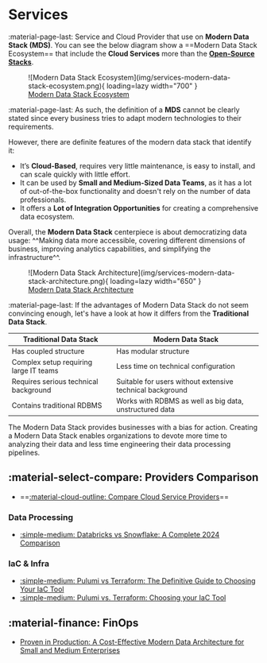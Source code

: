 # Services

:material-page-last: Service and Cloud Provider that use on **Modern Data Stack (MDS)**.
You can see the below diagram show a ==Modern Data Stack Ecosystem== that include
the **Cloud Services** more than the [**Open-Source Stacks**](../tools/index.md).

<figure markdown="span">
  ![Modern Data Stack Ecosystem](img/services-modern-data-stack-ecosystem.png){ loading=lazy width="700" }
  <figcaption><a href="https://atlan.com/modern-data-stack-101/">Modern Data Stack Ecosystem</a></figcaption>
</figure>

:material-page-last: As such, the definition of a **MDS** cannot be clearly stated
since every business tries to adapt modern technologies to their requirements.

However, there are definite features of the modern data stack that identify it:

- It’s **Cloud-Based**, requires very little maintenance, is easy to install,
  and can scale quickly with little effort.
- It can be used by **Small and Medium-Sized Data Teams**, as it has a lot of
  out-of-the-box functionality and doesn't rely on the number of data professionals.
- It offers a **Lot of Integration Opportunities** for creating a comprehensive
  data ecosystem.

Overall, the **Modern Data Stack** centerpiece is about democratizing data usage:
^^Making data more accessible, covering different dimensions of business, improving
analytics capabilities, and simplifying the infrastructure^^.

<figure markdown="span">
  ![Modern Data Stack Architecture](img/services-modern-data-stack-architecture.png){ loading=lazy width="650" }
  <figcaption><a href="https://blog.skyvia.com/modern-data-stack/">Modern Data Stack Architecture</a></figcaption>
</figure>

:material-page-last: If the advantages of Modern Data Stack do not seem convincing
enough, let's have a look at how it differs from the **Traditional Data Stack**.

| **Traditional Data Stack**             | **Modern Data Stack**                                     |
|----------------------------------------|-----------------------------------------------------------|
| Has coupled structure                  | Has modular structure                                     |
| Complex setup requiring large IT teams | Less time on technical configuration                      |
| Requires serious technical background  | Suitable for users without extensive technical background |
| Contains traditional RDBMS             | Works with RDBMS as well as big data, unstructured data   |

The Modern Data Stack provides businesses with a bias for action.
Creating a Modern Data Stack enables organizations to devote more time to analyzing
their data and less time engineering their data processing pipelines.

## :material-select-compare: Providers Comparison

- ==[:material-cloud-outline: Compare Cloud Service Providers](https://comparecloud.in/)==

### Data Processing

- [:simple-medium: Databricks vs Snowflake: A Complete 2024 Comparison](https://medium.com/sync-computing/databricks-vs-snowflake-a-complete-2024-comparison-462eac35b639)

### IaC & Infra

- [:simple-medium: Pulumi vs Terraform: The Definitive Guide to Choosing Your IaC Tool](https://medium.com/4th-coffee/pulumi-v-s-terraform-the-definitive-guide-to-choosing-your-iac-tool-5a602f754439)
- [:simple-medium: Pulumi vs. Terraform: Choosing your IaC Tool](https://medium.com/datamindedbe/pulumi-vs-terraform-choosing-your-iac-tool-6d17b5222545)

## :material-finance: FinOps

- [Proven in Production: A Cost-Effective Modern Data Architecture for Small and Medium Enterprises](https://blog.det.life/proven-in-production-a-cost-effective-modern-data-architecture-for-small-and-medium-enterprises-bfb3502a89c8)
